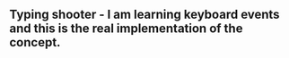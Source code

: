 ## Typing shooter - I am learning keyboard events and this is the real implementation of the concept.